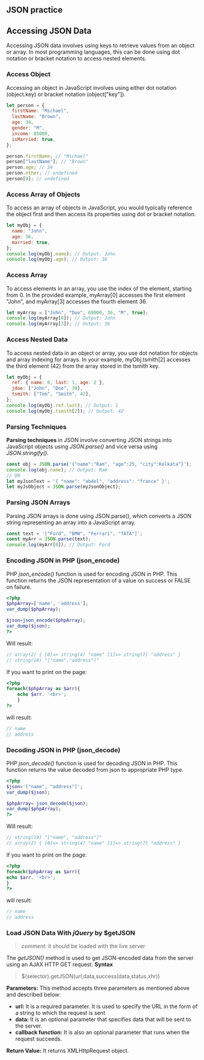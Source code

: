 ## JSON practice

## **Accessing JSON Data**

Accessing JSON data involves using keys to retrieve values from an object or array. In most programming languages, this can be done using dot notation or bracket notation to access nested elements.

### Access Object

Accessing an object in JavaScript involves using either dot notation (object.key) or bracket notation (object["key"]).

```javascript
let person = {
  firstName: "Michael",
  lastName: "Brown",
  age: 34,
  gender: "M",
  income: 85000,
  isMarried: true,
};

person.firstName; // "Michael"
person["lastName"]; // "Brown"
person.age; // 34
person.other; // undefined
person[0]; // undefined
```

### Access Array of Objects

To access an array of objects in JavaScript, you would typically reference the object first and then access its properties using dot or bracket notation.

```javascript
let myObj = {
  name: "John",
  age: 36,
  married: true,
};
console.log(myObj.name); // Output: John
console.log(myObj.age); // Output: 36
```

### Access Array

To access elements in an array, you use the index of the element, starting from 0. In the provided example, myArray[0] accesses the first element "John", and myArray[3] accesses the fourth element 36.

```javascript
let myArray = ["John", "Doe", 69000, 36, "M", true];
console.log(myArray[0]); // Output: John
console.log(myArray[3]); // Output: 36
```

### Access Nested Data

To access nested data in an object or array, you use dot notation for objects and array indexing for arrays. In your example, myObj.tsmith[2] accesses the third element (42) from the array stored in the tsmith key.

```javascript
let myObj = {
  ref: { name: 0, last: 1, age: 2 },
  jdoe: ["John", "Doe", 39],
  tsmith: ["Tom", "Smith", 42],
};
console.log(myObj.ref.last); // Output: 1
console.log(myObj.tsmith[2]); // Output: 42
```

### Parsing Techniques

**Parsing techniques** in JSON involve converting JSON strings into JavaScript objects using _JSON.parse()_ and vice versa using _JSON.stringify()_.

```javascript
const obj = JSON.parse('{"name":"Ram", "age":25, "city":Kolkata"}');
console.log(obj.name); // Output: Ram
// OR
let myJsonText = '{ "name": "abdel", "address": "france" }';
let myJsObject = JSON.parse(myJsonObject);
```

### Parsing JSON Arrays

Parsing JSON arrays is done using JSON.parse(), which converts a JSON string representing an array into a JavaScript array.

```javascript
const text = '["Ford", "BMW", "Ferrari", "TATA"]';
const myArr = JSON.parse(text);
console.log(myArr[0]); // Output: Ford
```

### Encoding JSON in PHP (json_encode)

PHP _json_encode()_ function is used for encoding JSON in PHP. This function returns the JSON representation of a value on success or FALSE on failure.

```php
<?php
$phpArray=['name', 'address'];
var_dump($phpArray);

$json=json_encode($phpArray);
var_dump($json);
?>
```

Will result:

```php
// array(2) { [0]=> string(4) "name" [1]=> string(7) "address" }
// string(18) "["name","address"]"
```

If you want to print on the page:

```php
<?php
foreach($phpArray as $arr){
    echo $arr. '<br>';
    }
?>
```

will result:

```php
// name
// address
```

### Decoding JSON in PHP (json_decode)

PHP _json_decode()_ function is used for decoding JSON in PHP. This function returns the value decoded from json to appropriate PHP type.

```php
<?php
$json='["name", "address"]';
var_dump($json);

$phpArray= json_decode($json);
var_dump($phpArray);
?>
```

Will result:

```php
// string(19) "["name", "address"]"
// array(2) { [0]=> string(4) "name" [1]=> string(7) "address" }
```

If you want to print on the page:

```php
<?php
foreach($phpArray as $arr){
echo $arr. '<br>';
}
?>
```

will result:

```php
// name
// address
```

### Load JSON Data With _jQuery_ by **$getJSON**

> _comment:_ it should be loaded with the live server

The _getJSON()_ method is used to get JSON-encoded data from the server using an AJAX HTTP GET request.
**Syntax**

> $(selector).getJSON(url,data,success(data,status,xhr))

**Parameters:** This method accepts three parameters as mentioned above and described below:

- **url:** It is a required parameter. It is used to specify the URL in the form of a string to which the request is sent
- **data:** It is an optional parameter that specifies data that will be sent to the server.
- **callback function:** It is also an optional parameter that runs when the request succeeds.

**Return Value:** It returns XMLHttpRequest object.
